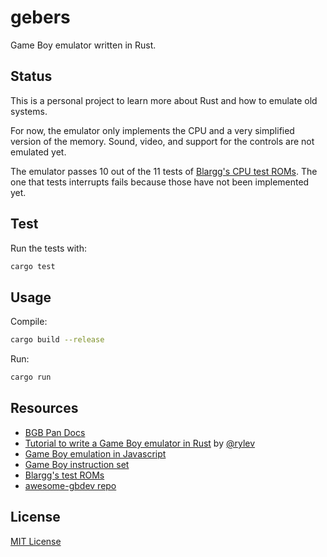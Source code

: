 # gebers

Game Boy emulator written in Rust.


## Status

This is a personal project to learn more about Rust and how to emulate old systems.

For now, the emulator only implements the CPU and a very simplified version of
the memory. Sound, video, and support for the controls are not emulated yet.

The emulator passes 10 out of the 11 tests of [Blargg's CPU test ROMs](http://gbdev.gg8.se/files/roms/blargg-gb-tests/).
The one that tests interrupts fails because those have not been implemented yet.


## Test

Run the tests with:

```bash
cargo test
```


## Usage

Compile:
```bash
cargo build --release
```

Run:
```bash
cargo run
```


## Resources

- [BGB Pan Docs](https://bgb.bircd.org/pandocs.htm)
- [Tutorial to write a Game Boy emulator in Rust](https://github.com/rylev/DMG-01) by [@rylev](https://github.com/rylev/)
- [Game Boy emulation in Javascript](http://imrannazar.com/gameboy-Emulation-in-JavaScript)
- [Game Boy instruction set](http://www.pastraiser.com/cpu/gameboy/gameboy_opcodes.html)
- [Blargg's test ROMs](http://gbdev.gg8.se/files/roms/blargg-gb-tests/)
- [awesome-gbdev repo](https://github.com/gbdev/awesome-gbdev)


## License

[MIT License](http://opensource.org/licenses/MIT)
